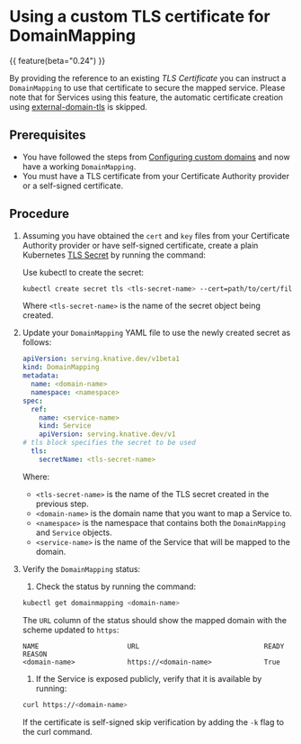 # Using a custom TLS certificate for DomainMapping

{{ feature(beta="0.24") }}

By providing the reference to an existing _TLS Certificate_ you can instruct a `DomainMapping` to use that
certificate to secure the mapped service. 
Please note that for Services using this feature, the automatic certificate creation using 
[external-domain-tls](../encryption/external-domain-tls.md) is skipped.

## Prerequisites

- You have followed the steps from [Configuring custom domains](custom-domains.md) and now have a working `DomainMapping`.
- You must have a TLS certificate from your Certificate Authority provider or a self-signed certificate.

## Procedure

1. Assuming you have obtained the `cert` and `key` files from your Certificate Authority provider or have self-signed certificate, create a plain Kubernetes [TLS Secret](https://kubernetes.io/docs/concepts/configuration/secret/#tls-secrets) by running the command:

    Use kubectl to create the secret:
    ```bash
    kubectl create secret tls <tls-secret-name> --cert=path/to/cert/file --key=path/to/key/file
    ```
    Where `<tls-secret-name>` is the name of the secret object being created.

1. Update your `DomainMapping` YAML file to use the newly created secret as follows:

    ```yaml
    apiVersion: serving.knative.dev/v1beta1
    kind: DomainMapping
    metadata:
      name: <domain-name>
      namespace: <namespace>
    spec:
      ref:
        name: <service-name>
        kind: Service
        apiVersion: serving.knative.dev/v1
    # tls block specifies the secret to be used
      tls:
        secretName: <tls-secret-name>
    ```
    Where:

    - `<tls-secret-name>` is the name of the TLS secret created in the previous step.
    - `<domain-name>` is the domain name that you want to map a Service to.
    - `<namespace>` is the namespace that contains both the `DomainMapping` and `Service` objects.
    - `<service-name>` is the name of the Service that will be mapped to the domain.

1. Verify the `DomainMapping` status:

    1. Check the status by running the command:
    ```bash
    kubectl get domainmapping <domain-name>
    ```
    The `URL` column of the status should show the mapped domain with the scheme updated to `https`:
    ```
    NAME                      URL                               READY   REASON
    <domain-name>             https://<domain-name>             True
    ```
    1. If the Service is exposed publicly, verify that it is available by running:
    ```bash
    curl https://<domain-name>
    ```
    If the certificate is self-signed skip verification by adding the `-k` flag to the curl command.
